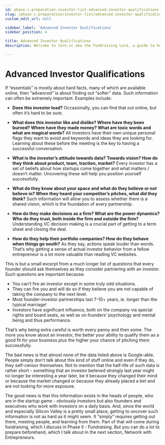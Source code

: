 ```yaml
---
id: phase-i-preparation-investor-list-advanced-investor-qualifications
slug: /phase-i-preparation/investor-list/advanced-investor-qualifications
custom_edit_url: null

sidebar_label: 'Advanced Investor Qualifications'
sidebar_position: 4

title: Advanced Investor Qualifications
description: Welcome to lore.vc aka the Fundraising Lore, a guide to help founder CEOs successfully raise early-stage VC financing from Silicon Valley investors

---
```


# Advanced Investor Qualifications

If “essentials” is mostly about hard facts, many of which are available online, then “advanced” is about finding out “softer” data. Such information can often be extremely important. Examples include:

* **Does this investor lead?** Occasionally, you can find that out online, but often it’s hard to be sure.

* **What does this investor like and dislike? Where have they been burned? Where have they made money? What are toxic words and what are magical words?** All investors have their own unique personal flags they want to avoid and keywords and ideas they are looking for. Learning about these before the meeting is the key to having a successful conversation.

* **What is the investor’s attitude towards data? Towards vision? How do they think about product, team, traction, market?** Every investor has a set of beliefs about how startups come together and what matters / doesn’t matter. Uncovering these will help you position yourself successfully.

* **What do they know about your space and what do they believe or not believe in? When they heard your competitor’s pitches, what did they think?** Such information will allow you to assess whether there is a shared vision, which is the foundation of every partnership.

* **How do they make decisions as a firm? What are the power dynamics? Who do they trust, both inside the firm and outside the firm?** Understanding VC decision making is a crucial part of getting to a term sheet and closing the deal.

* **How do they help their portfolio companies? How do they behave when things go south?** As they say, actions speak louder than words. That’s why getting a sense of actual investor behavior from a fellow entrepreneur is a lot more valuable than reading VC websites.

This is but a small excerpt from a much longer list of questions that every founder should ask themselves as they consider partnering with an investor. Such questions are important because:
* You can’t fire an investor except in some truly odd situations.
* They can fire you and will do so if they believe you are not capable of taking the company to the next level.
* Most founder-investor partnerships last 7-10+ years, ie. longer than the typical marriage!
* Investors have significant influence, both on the company via special rights and board seats, as well as on founders’ psychology and mental being and thus performance. 

That’s why being extra careful is worth every penny and then some. The more you know about an investor, the better your ability to qualify them as a good fit for your business plus the higher your chance of pitching them successfully.

The bad news is that almost none of the data listed above is Google-able. People simply don’t talk about this kind of stuff online and even if they do, they self-censor themselves. Not to mention that the half-life of such data is rather short - something that an investor believed strongly last year might no longer be interesting a year later, be it because they changed their mind or because the market changed or because they already placed a bet and are not looking for more exposure.

The good news is that this information exists in the heads of people, who are in the startup game - obviously investors but also founders and executives who work with investors on a daily basis. And, since the world and especially Silicon Valley is a pretty small place, getting to uncover such information is not as hard as it might seem. It “simply“ requires getting out there, meeting people, and learning from them. Part of that will come during fundraising, which I discuss in Phase II - Fundraising. But you can do a lot to prepare beforehand, which I talk about in the next section, Network with Entrepreneurs.